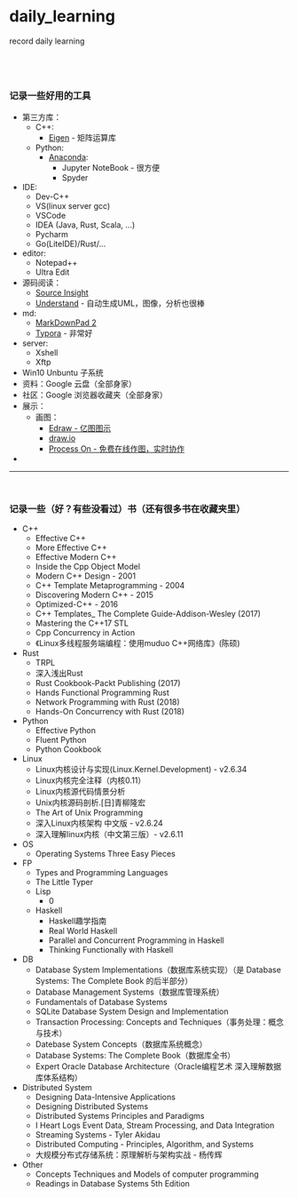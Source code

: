 # daily_learning
record daily learning

&nbsp;   
------------------
### 记录一些好用的工具
- 第三方库：
  - C++:
      - [Eigen](https://eigen.tuxfamily.org/dox/) - 矩阵运算库
  - Python:
      - [Anaconda](https://www.anaconda.com/):
          - Jupyter NoteBook - 很方便
          - Spyder
- IDE:
  - Dev-C++
  - VS(linux server gcc)
  - VSCode
  - IDEA (Java, Rust, Scala, ...)
  - Pycharm
  - Go(LiteIDE)/Rust/...
- editor:
  - Notepad++
  - Ultra Edit
- 源码阅读：
  - [Source Insight](https://www.sourceinsight.com/download/)
  - [Understand](https://scitools.com/features/) - 自动生成UML，图像，分析也很棒
- md:
  - [MarkDownPad 2](http://markdownpad.com/)
  - [Typora](https://typora.io/) - 非常好
- server:
  - Xshell
  - Xftp
- Win10 Unbuntu 子系统
- 资料：Google 云盘（全部身家）
- 社区：Google 浏览器收藏夹（全部身家）
- 展示：
  - 画图：
      - [Edraw - 亿图图示](https://www.edrawsoft.com/cn/)
      - [draw.io](https://www.draw.io/)
      - [Process On - 免费在线作图，实时协作](https://www.processon.com/)
- []()


-----
&nbsp;   
### 记录一些（好？有些没看过）书（还有很多书在收藏夹里）
- C++
  - Effective C++
  - More Effective C++
  - Effective Modern C++
  - Inside the Cpp Object Model
  - Modern C++ Design - 2001
  - C++ Template Metaprogramming - 2004
  - Discovering Modern C++ - 2015
  - Optimized-C++ - 2016
  - C++ Templates_ The Complete Guide-Addison-Wesley (2017)
  - Mastering the C++17 STL
  - Cpp Concurrency in Action
  - 《Linux多线程服务端编程：使用muduo C++网络库》(陈硕)
- Rust
  - TRPL
  - 深入浅出Rust
  - Rust Cookbook-Packt Publishing (2017)
  - Hands Functional Programming Rust
  - Network Programming with Rust (2018) 
  - Hands-On Concurrency with Rust (2018)
- Python
  - Effective Python
  - Fluent Python
  - Python Cookbook
- Linux
  - Linux内核设计与实现(Linux.Kernel.Development) - v2.6.34
  - Linux内核完全注释（内核0.11）
  - Linux内核源代码情景分析
  - Unix内核源码剖析.[日]青柳隆宏
  - The Art of Unix Programming
  - 深入Linux内核架构 中文版 - v2.6.24
  - 深入理解linux内核（中文第三版）- v2.6.11
- OS
  - Operating Systems Three Easy Pieces
- FP
  - Types and Programming Languages
  - The Little Typer
  - Lisp
      - 0
  - Haskell
      - Haskell趣学指南
      - Real World Haskell
      - Parallel and Concurrent Programming in Haskell
      - Thinking Functionally with Haskell
- DB
  - Database System Implementations（数据库系统实现）（是 Database Systems: The Complete Book 的后半部分）
  - Database Management Systems（数据库管理系统）
  - Fundamentals of Database Systems
  - SQLite Database System Design and Implementation
  - Transaction Processing: Concepts and Techniques（事务处理：概念与技术）
  - Datebase System Concepts（数据库系统概念）
  - Database Systems: The Complete Book（数据库全书）
  - Expert Oracle Database Architecture（Oracle编程艺术 深入理解数据库体系结构）
- Distributed System
  - Designing Data-Intensive Applications
  - Designing Distributed Systems
  - Distributed Systems Principles and Paradigms
  - I Heart Logs Event Data, Stream Processing, and Data Integration
  - Streaming Systems - Tyler Akidau
  - Distributed Computing - Principles, Algorithm, and Systems
  - 大规模分布式存储系统：原理解析与架构实战 - 杨传辉
- Other
  - Concepts Techniques and Models of computer programming
  - Readings in Database Systems 5th Edition

